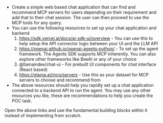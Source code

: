 - Create a simple web based chat application that can find and recommend MCP servers for
  users depending on their requirement and add that to their chat session. The user can then
  proceed to use the MCP tools for any query.
- You can use the following resources to set up your chat application and backend
  1. https://sdk.vercel.ai/docs/ai-sdk-ui/overview - You can use this to help setup the API
     connector logic between your UI and the LLM API
  2. https://openai.github.io/openai-agents-python/ - To set up the agent framework. The
     Agents SDK supports MCP inherently. You can also explore other frameworks like BeeAI
     or any of your choice
  3. @llamaindex/chat-ui - For prebuilt UI components for chat interface (React based)
  4. https://glama.ai/mcp/servers - Use this as your dataset for MCP servers to choose and
     recommend from
- The above resources should help you rapidly set up a chat application connected to a backend
  API to run the agent. You may use any other resources you like, these are recommendations to
  help you create the POC task.

Open the above links and use the fundamental building blocks within it instead of implementing from scratch.
